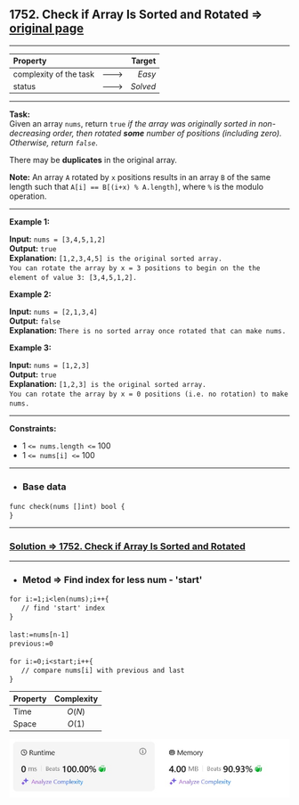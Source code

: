## 1752. Check if Array Is Sorted and Rotated => [original page](https://leetcode.com/problems/check-if-array-is-sorted-and-rotated/description/ "https://leetcode.com/problems/check-if-array-is-sorted-and-rotated/description/")

---
| Property                |      |   Target |              
|:------------------------|:----:|---------:|
| complexity of the task  | ---> |   _Easy_ |
| status                  | ---> | _Solved_ |

---
**Task:**  
Given an array `nums`, return `true` _if the array was originally sorted in non-decreasing order, then rotated **some** number of positions (including zero). Otherwise, return `false`_.

There may be **duplicates** in the original array.

**Note:** An array `A` rotated by `x` positions results in an array `B` of the same length such that `A[i] == B[(i+x) % A.length]`, where `%` is the modulo operation.

---
**Example 1:**

**Input:** `nums = [3,4,5,1,2]`  
**Output:** `true`  
**Explanation:** `[1,2,3,4,5] is the original sorted array.`  
`You can rotate the array by x = 3 positions to begin on the the element of value 3: [3,4,5,1,2].`  

**Example 2:**

**Input:** `nums = [2,1,3,4]`  
**Output:** `false`  
**Explanation:** `There is no sorted array once rotated that can make nums.`  

**Example 3:**

**Input:** `nums = [1,2,3]`  
**Output:** `true`  
**Explanation:** `[1,2,3] is the original sorted array.`  
`You can rotate the array by x = 0 positions (i.e. no rotation) to make nums.`  

---
**Constraints:**

   * $1$ `<= nums.length <=` $100$
   * $1$ `<= nums[i] <=` $100$
 
---
* ### Base data

```Golang
func check(nums []int) bool {
}
```

---
### [Solution => 1752. Check if Array Is Sorted and Rotated](https://github.com/Ekvo/Leetcode-problems/blob/main/Leetcode-Problems-List/1752-Check-if-Array-Is-Sorted-and-Rotated/leetcodeonesevenfivetwo.go "https://github.com/Ekvo/Leetcode-problems/blob/main/Leetcode-Problems-List/1752-Check-if-Array-Is-Sorted-and-Rotated/leetcodeonesevenfivetwo.go")

---
* ### Metod => Find index for less num - 'start'
```Golang
for i:=1;i<len(nums);i++{
   // find 'start' index
}

last:=nums[n-1]
previous:=0

for i:=0;i<start;i++{
   // compare nums[i] with previous and last
}
```
| Property | Complexity |              
|:---------|:----------:|
| Time     |   $O(N)$   |
| Space    |   $O(1)$   |

![submit](https://github.com/Ekvo/Leetcode-problems/blob/main/Leetcode-Problems-Submit-Screenshots/1752_Check_if_Array_Is_Sorted_and_Rotated.jpg)
